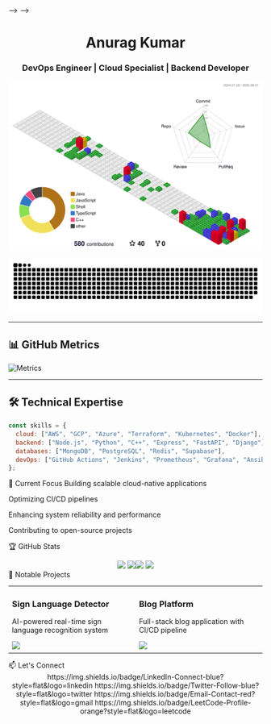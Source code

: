 <!-- <div align="center"> -->
<!---->
<!-- # 🌟 Welcome to Anurag's Digital Universe 🌟 -->
<!---->
<!-- <img src="https://capsule-render.vercel.app/api?type=waving&color=gradient&customColorList=6,11,20&height=200&section=header&text=Anurag%20Kumar&fontSize=80&fontColor=fff&animation=twinkling&fontAlignY=32&desc=Where%20Code%20Meets%20Chaos%20%F0%9F%9A%80&descAlignY=51&descAlign=50"/> -->
<!---->
<!-- <img src="https://readme-typing-svg.herokuapp.com?font=Fira+Code&size=28&duration=3000&pause=1000&color=00D9FF&center=true&vCenter=true&multiline=true&width=800&height=100&lines=Hey!+I'm+Anurag+Kumar+%F0%9F%91%8B;DevOps+Wizard+%7C+Backend+Sorcerer+%F0%9F%A7%99%E2%80%8D%E2%99%82%EF%B8%8F;Kubernetes+Tamer+%7C+Docker+Whisperer+%F0%9F%90%B3;Cloud+Native+Ninja+%7C+CI%2FCD+Guru+%E2%9A%A1;Turning+Coffee+into+Code+Since+2020+%E2%98%95%F0%9F%92%BB" alt="Typing SVG" /> -->
<!---->
<!-- <br/> -->
<!---->
<!-- [![Profile Views](https://komarev.com/ghpvc/?username=Anurag-xo&label=Visitors%20Who%20Survived%20My%20Code&color=blueviolet&style=for-the-badge&logo=github)](https://github.com/Anurag-xo) -->
<!-- [![GitHub followers](https://img.shields.io/github/followers/Anurag-xo?label=Brave%20Souls%20Following&style=for-the-badge&color=orange&logo=github)](https://github.com/Anurag-xo?tab=followers) -->
<!-- [![GitHub Stars](https://img.shields.io/github/stars/Anurag-xo?label=Stars%20Collected&style=for-the-badge&color=yellow&logo=github)](https://github.com/Anurag-xo?tab=repositories) -->
<!---->
<!-- </div> -->
<!---->
<!-- --- -->
<!---->
<!-- <img align="right" alt="Coding Wizard" width="400" src="https://media.giphy.com/media/qgQUggAC3Pfv687qPC/giphy.gif"> -->
<!---->
<!-- ## 🧙‍♂️ The Legend Behind The Code -->
<!---->
<!-- ```javascript -->
<!-- const anuragKumar = { -->
<!--   location: "India 🇮🇳 (Where the magic happens)", -->
<!--   currentRole: "DevOps Wizard & Backend Sorcerer", -->
<!--   dailyRoutine: ["☕ Coffee", "💻 Code", "🐛 Debug", "🔄 Repeat"], -->
<!--   superPowers: [ -->
<!--     "Turning 404 errors into 200 OK ✨", -->
<!--     "Making servers purr like kittens 🐱", -->
<!--     "Speaking fluent Kubernetes 🗣️", -->
<!--     "Debugging with my eyes closed 👁️", -->
<!--   ], -->
<!--   code: ["JavaScript", "TypeScript", "Python", "C++", "Bash", "YAML"], -->
<!--   askMeAbout: [ -->
<!--     "Why my Docker containers are happier than me 🐳", -->
<!--     "How I convinced Kubernetes to be my friend 🤝", -->
<!--     "The art of making CI/CD pipelines that don't break 🎨", -->
<!--     "Why I name my servers after Marvel characters 🦸‍♂️", -->
<!--   ], -->
<!--   technologies: { -->
<!--     cloudMagic: { -->
<!--       platforms: ["AWS ☁️", "GCP 🌩️", "Azure 🌨️"], -->
<!--       containerization: ["Docker 🐳", "Kubernetes ⚓", "Helm ⛵"], -->
<!--       cicd: ["Jenkins 🏗️", "GitHub Actions 🎬", "GitLab CI 🦊"], -->
<!--       monitoring: ["Prometheus 🔥", "Grafana 📊", "ELK Stack 🦌"], -->
<!--       iac: ["Terraform 🏗️", "Ansible 📜", "CloudFormation ☁️"], -->
<!--     }, -->
<!--     backendSorcery: { -->
<!--       languages: ["Node.js 🟢", "Python 🐍", "C++ ⚡"], -->
<!--       databases: ["MongoDB 🍃", "PostgreSQL 🐘", "Redis ⚡", "Supabase 🚀"], -->
<!--       frameworks: ["Express 🚂", "FastAPI 🏃‍♂️", "Django 🎸"], -->
<!--     }, -->
<!--     cyberNinja: [ -->
<!--       "Penetration Testing 🥷", -->
<!--       "Network Security 🛡️", -->
<!--       "Kali Linux 🐉", -->
<!--     ], -->
<!--   }, -->
<!--   currentMission: -->
<!--     "Building cloud-native apps that scale to infinity and beyond! 🚀", -->
<!--   learningQuest: "Mastering the dark arts of distributed systems 🌌", -->
<!--   funFact: -->
<!--     "I once fixed a production bug by turning it off and on again... twice! 🔄", -->
<!--   motto: "Code hard, deploy harder, debug hardest! 💪", -->
<!-- }; -->
<!---->
<!-- console.log("Welcome to my digital realm! 🌟"); -->
<!-- ``` -->
<!---->
<!-- <br clear="right"/> -->
<!---->
<!-- --- -->
<!---->
<!-- ## 🎯 My Legendary Tech Arsenal -->
<!---->
<!-- <div align="center"> -->
<!---->
<!-- ### ☁️ Cloud & Infrastructure Mastery -->
<!---->
<!-- <img src="https://skillicons.dev/icons?i=aws,gcp,azure,docker,kubernetes,linux,terraform,ubuntu,kali,redhat,ansible,jenkins&theme=dark&perline=6" /> -->
<!---->
<!-- ### 🔄 CI/CD & DevOps Wizardry -->
<!---->
<!-- <img src="https://skillicons.dev/icons?i=githubactions,gitlab,prometheus,grafana,nginx,redis,mongodb,postgres&theme=dark&perline=4" /> -->
<!---->
<!-- ### 💻 Programming Languages & Frameworks -->
<!---->
<!-- <img src="https://skillicons.dev/icons?i=python,cpp,nodejs,javascript,typescript,bash,fastapi,express,django,flask&theme=dark&perline=5" /> -->
<!---->
<!-- ### 🛠️ Tools of the Trade -->
<!---->
<!-- <img src="https://skillicons.dev/icons?i=git,vscode,vim,neovim,postman,figma,supabase&theme=dark&perline=4" /> -->
<!---->
<!-- </div> -->
<!---->
<!-- --- -->
<!---->
<!-- ## 🏆 The Hall of Fame (GitHub Stats That Make Me Proud) -->
<!---->
<!-- <div align="center"> -->
<!---->
<!-- <img width="49%" src="https://github-readme-stats-git-masterrstaa-rickstaa.vercel.app/api?username=Anurag-xo&show_icons=true&theme=radical&hide_border=true&count_private=true&include_all_commits=true&custom_title=Anurag's%20Coding%20Adventures" /> -->
<!-- <img width="49%" src="https://github-readme-streak-stats.herokuapp.com?user=Anurag-xo&theme=radical&hide_border=true&date_format=M%20j%5B%2C%20Y%5D&fire=FF6B35&ring=FF6B35&currStreakLabel=FF6B35" /> -->
<!---->
<!-- <img width="49%" src="https://github-readme-stats-git-masterrstaa-rickstaa.vercel.app/api/top-langs/?username=Anurag-xo&layout=compact&theme=radical&hide_border=true&langs_count=10&hide=html,css&custom_title=Languages%20I%20Speak%20Fluently" /> -->
<!-- <img width="49%" src="https://github-readme-activity-graph.vercel.app/graph?username=Anurag-xo&theme=redical&hide_border=true&custom_title=My%20Coding%20Journey" /> -->
<!---->
<!-- </div> -->
<!---->
<!-- --- -->
<!---->
<!-- ## 🎮 3D Contribution Universe -->
<!---->
<!-- <div align="center"> -->
<!---->
<!-- ![3D Contribution Graph](https://raw.githubusercontent.com/Anurag-xo/Anurag-xo/main/profile-3d-contrib/profile-gitblock.svg) -->
<!---->
<!-- <details> -->
<!-- <summary>🎭 Click to see my contribution snake in action!</summary> -->
<!-- <br/> -->
<!---->
<!-- <picture> -->
<!--   <source media="(prefers-color-scheme: dark)" srcset="https://raw.githubusercontent.com/Anurag-xo/Anurag-xo/output/github-contribution-grid-snake-dark.svg" /> -->
<!--   <source media="(prefers-color-scheme: light)" srcset="https://raw.githubusercontent.com/Anurag-xo/Anurag-xo/output/github-contribution-grid-snake.svg" /> -->
<!--   <img alt="github contribution grid snake animation" src="(https://raw.githubusercontent.com/Anurag-xo/Anurag-xo/main/profile-3d-contrib/profile-gitblock.svg)" /> -->
<!-- </picture> -->
<!---->
<!-- </details> -->
<!---->
<!-- </div> -->
<!---->
<!-- ## 📊 GitHub Metrics -->
<!---->
<!-- ![Metrics](https://metrics.lecoq.io/Anurag-xo?template=classic&base.header=0&base.activity=0&base.community=0&base.repositories=0&base.metadata=0&isocalendar=1&isocalendar.duration=full-year&languages=1&languages.colors=github&languages.threshold=0%25&achievements=1&achievements.threshold=C&achievements.secrets=true&config.timezone=Asia%2FKolkata) -->
<!---->
<!-- ## 🏅 Trophy Cabinet (Because I'm Awesome) -->
<!---->
<!-- <div align="center"> -->
<!---->
<!-- [![trophy](https://github-profile-trophy.vercel.app/?username=Anurag-xo&theme=radical&column=4&margin-w=15&margin-h=15&no-bg=true&no-frame=true)](https://github.com/ryo-ma/github-profile-trophy) -->
<!---->
<!-- </div> -->
<!---->
<!-- --- -->
<!---->
<!-- ## 🧠 LeetCode Adventures (Where Logic Meets Madness) -->
<!---->
<!-- <div align="center"> -->
<!---->
<!-- <img src="https://leetcard.jacoblin.cool/Anurag8081?theme=dark&font=Fira+Code&ext=contest&width=500" alt="Anurag's LeetCode Journey" /> -->
<!---->
<!-- <br/> -->
<!---->
<!-- _"I solve problems for fun... and sometimes they solve me back! 🤯"_ -->
<!---->
<!-- </div> -->
<!---->
<!-- --- -->
<!---->
<!-- ## 🚀 Featured Projects (My Digital Children) -->
<!---->
<!-- <div align="center"> -->
<!---->
<!-- <table> -->
<!-- <tr> -->
<!-- <td width="50%"> -->
<!---->
<!-- ### 🤖 [Sign Language Detector](https://github.com/Anurag-xo/sign-language-detection) -->
<!---->
<!-- _Teaching machines to understand human gestures_ -->
<!---->
<!-- - 🎯 AI-powered real-time recognition -->
<!-- - 🧠 Computer Vision magic -->
<!-- - 💡 Making technology accessible -->
<!---->
<!-- [![Repo Card](https://github-readme-stats.vercel.app/api/pin/?username=Anurag-xo&repo=sign-language-detection&theme=radical&hide_border=true)](https://github.com/Anurag-xo/sign-language-detection) -->
<!---->
<!-- </td> -->
<!-- <td width="50%"> -->
<!---->
<!-- ### 📝 [Blog Web App](https://github.com/Anurag-xo/Blog-web) -->
<!---->
<!-- _Where thoughts become digital reality_ -->
<!---->
<!-- - 🚀 Full-stack architecture -->
<!-- - 🔄 Complete DevOps pipeline -->
<!-- - 📊 Production-ready deployment -->
<!---->
<!-- [![Repo Card](https://github-readme-stats.vercel.app/api/pin/?username=Anurag-xo&repo=Blog-web&theme=radical&hide_border=true)](https://github.com/Anurag-xo/Blog-web) -->
<!---->
<!-- </td> -->
<!-- </tr> -->
<!-- </table> -->
<!---->
<!-- ### 🌟 Other Epic Creations: -->
<!---->
<!-- - ☁️ **Kubernetes Cluster Automation** - _Making K8s bend to my will_ -->
<!-- - 🔐 **Security Automation Suite** - _Because hackers don't sleep_ -->
<!-- - 🐳 **Docker Orchestration Platform** - _Container whispering at its finest_ -->
<!-- - 📊 **Monitoring Dashboard** - _Keeping an eye on everything, everywhere_ -->
<!---->
<!-- </div> -->
<!---->
<!-- --- -->
<!---->
<!-- ## 🎵 Currently Vibing To (My Coding Soundtrack) -->
<!---->
<!-- <div align="center"> -->
<!---->
<!-- [![Spotify](https://spotify-github-profile.vercel.app/api/spotify?background_color=0d1117&border_color=ffffff&limit=5)](https://open.spotify.com/user/31k6rlp4bm2dceiz5k6u5wp5l43m) -->
<!---->
<!-- _"Good code needs good music! 🎶"_ -->
<!---->
<!-- </div> -->
<!---->
<!-- --- -->
<!---->
<!-- ## 📚 Latest Blog Posts & Brain Dumps -->
<!---->
<!-- <div align="center"> -->
<!---->
<!-- <!-- BLOG-POST-LIST:START --> -->
<!---->
<!-- - 🚀 **Kubernetes Secrets Revealed**: _How I Made K8s My Best Friend_ -->
<!-- - 🔐 **DevSecOps Chronicles**: _Securing Pipelines Without Losing Sanity_ -->
<!-- - ☁️ **Multi-Cloud Madness**: _Why I Use All Three and You Should Too_ -->
<!-- - 🐍 **Python for DevOps**: _Automating Everything (Including My Coffee)_ -->
<!-- - 🔧 **Infrastructure as Code**: _When YAML Becomes Your Love Language_ -->
<!-- <!-- BLOG-POST-LIST:END --> -->
<!---->
<!-- </div> -->
<!---->
<!-- --- -->
<!---->
<!-- ## 🎭 Terminal Shenanigans & Fun Stats -->
<!---->
<!-- ```bash -->
<!-- ┌─[anurag@devops-master]─[~/life/coding-adventures] -->
<!-- └──╼ $ whoami -->
<!-- Anurag Kumar — Code Wizard 🧙‍♂️, Infrastructure Whisperer 🗣️, Bug Terminator 🔫 -->
<!---->
<!-- ┌─[anurag@devops-master]─[~/life/coding-adventures] -->
<!-- └──╼ $ pwd -->
<!-- /home/anurag/universe/digital-realm/awesome-projects -->
<!---->
<!-- ┌─[anurag@devops-master]─[~/life/coding-adventures] -->
<!-- └──╼ $ ls -la --humor -->
<!-- total ∞ -->
<!-- drwxr-xr-x 42 anurag anurag  4096 🚀 kubernetes-magic/ -->
<!-- drwxr-xr-x 33 anurag anurag  4096 🐳 docker-containers/ -->
<!-- drwxr-xr-x 21 anurag anurag  4096 ⚙️ helm-charts/ -->
<!-- drwxr-xr-x 15 anurag anurag  4096 ☁️ terraform-wizardry/ -->
<!-- drwxr-xr-x 12 anurag anurag  4096 🔐 security-fortress/ -->
<!-- drwxr-xr-x  9 anurag anurag  4096 📊 monitoring-empire/ -->
<!-- drwxr-xr-x  6 anurag anurag  4096 🐍 python-scripts/ -->
<!-- drwxr-xr-x  3 anurag anurag  4096 ☕ coffee-recipes/ -->
<!-- -rw-r--r--  1 anurag anurag  2048 📖 README.md -->
<!-- -rw-r--r--  1 anurag anurag  1024 🔧 Dockerfile -->
<!-- -rw-r--r--  1 anurag anurag   512 ⚡ docker-compose.yml -->
<!-- -rw-r--r--  1 anurag anurag   256 🎯 .gitignore -->
<!---->
<!-- ┌─[anurag@devops-master]─[~/life/coding-adventures] -->
<!-- └──╼ $ cat current_status.txt -->
<!-- Status: Building the future, one container at a time! 🐳 -->
<!-- Mood: Caffeinated and ready to deploy! ☕ -->
<!-- Current Mission: Making servers happy and users happier! 😊 -->
<!-- Bug Count: -1 (I fix more than I create... I think 🤔) -->
<!---->
<!-- ┌─[anurag@devops-master]─[~/life/coding-adventures] -->
<!-- └──╼ $ fortune | cowsay -->
<!--  _________________________________ -->
<!-- < Code is poetry, bugs are typos! > -->
<!--  --------------------------------- -->
<!--         \   ^__^ -->
<!--          \  (oo)\_______ -->
<!--             (__)\       )\/\ -->
<!--                 ||----w | -->
<!--                 ||     || -->
<!-- ``` -->
<!---->
<!-- --- -->
<!---->
<!-- ## 🎪 When I'm Not Conquering The Digital World -->
<!---->
<!-- <div align="center"> -->
<!---->
<!-- <img src="https://media.giphy.com/media/L8K62iTDkzGX6/giphy.gif" width="300" height="200"/> -->
<!---->
<!-- ```yaml -->
<!-- life_outside_code: -->
<!--   hobbies: -->
<!--     - 🎵 Curating the perfect coding playlist -->
<!--     - 🎮 Gaming (because virtual worlds need exploring too) -->
<!--     - 📚 Reading about tech that doesn't exist yet -->
<!--     - 🏃‍♂️ Running (from production bugs... just kidding!) -->
<!--     - ☕ Coffee brewing (the fuel of innovation) -->
<!--     - 🔐 Ethical hacking (legally breaking things) -->
<!--     - 🌱 Contributing to open source (giving back to the community) -->
<!--     - 🎭 Making tech memes (someone has to do it) -->
<!---->
<!--   philosophy: -->
<!--     - "If it works, don't touch it... but document it!" -->
<!--     - "There are only 10 types of people: those who understand binary and those who don't" -->
<!--     - "99 little bugs in the code, 99 little bugs... take one down, patch it around, 117 little bugs in the code!" -->
<!---->
<!--   current_obsession: "Making Kubernetes clusters that are more stable than my sleep schedule" -->
<!-- ``` -->
<!---->
<!-- </div> -->
<!---->
<!-- --- -->
<!---->
<!-- ## 🌐 Let's Connect & Build Something Epic! -->
<!---->
<!-- <div align="center"> -->
<!---->
<!-- [![LinkedIn](https://img.shields.io/badge/LinkedIn-Let's%20Network!-0077B5?style=for-the-badge&logo=linkedin&logoColor=white&labelColor=0077B5)](https://www.linkedin.com/in/anurag-kumar-b1a790249/) -->
<!-- [![Twitter](https://img.shields.io/badge/Twitter-Follow%20My%20Journey-1DA1F2?style=for-the-badge&logo=twitter&logoColor=white&labelColor=1DA1F2)](https://twitter.com/anuragxo1221) -->
<!-- [![Portfolio](https://img.shields.io/badge/Portfolio-Check%20My%20Work-FF5722?style=for-the-badge&logo=firefox&logoColor=white&labelColor=FF5722)](https://notrlyanurag.duckdns.org) -->
<!-- [![Email](https://img.shields.io/badge/Gmail-Let's%20Chat-D14836?style=for-the-badge&logo=gmail&logoColor=white&labelColor=D14836)](mailto:anuragrko42004@gmail.com) -->
<!-- [![LeetCode](https://img.shields.io/badge/LeetCode-Solve%20Together-FFA116?style=for-the-badge&logo=leetcode&logoColor=white&labelColor=FFA116)](https://leetcode.com/Anurag8081) -->
<!---->
<!-- <br/> -->
<!---->
<!-- **💡 Pro Tip:** _If you made it this far, you deserve a cookie! 🍪_ -->
<!---->
<!-- </div> -->
<!---->
<!-- --- -->
<!---->
<!-- ## 💫 Daily Dose of Wisdom -->
<!---->
<!-- <div align="center"> -->
<!---->
<!-- ![Quote](https://quotes-github-readme.vercel.app/api?type=horizontal&theme=radical&quote=The%20best%20error%20message%20is%20the%20one%20that%20never%20shows%20up&author=Thomas%20Fuchs) -->
<!---->
<!-- </div> -->
<!---->
<!-- --- -->
<!---->
<!-- ## 🎊 The Grand Finale -->
<!---->
<!-- <div align="center"> -->
<!---->
<!-- ### 🌟 Thanks for visiting my digital playground! 🌟 -->
<!---->
<!-- <img src="https://media.giphy.com/media/LnQjpWaON8nhr21vNW/giphy.gif" width="60"> -->
<!---->
<!-- _I love connecting with fellow code warriors, cloud crusaders, and DevOps disciples!_   -->
<!-- _If you want to collaborate, share memes, or just say hi, I'm always up for a good tech chat!_ 😊 -->
<!---->
<!-- <br/> -->
<!---->
<!-- **🚀 Remember:** _"In a world full of bugs, be the debugger!"_ -->
<!---->
<!-- <br/> -->
<!---->
<!-- <img src="https://readme-jokes.vercel.app/api?theme=radical&hideBorder" alt="Jokes Card" /> -->
<!---->
<!-- </div> -->
<!---->
<!-- --- -->
<!---->
<!-- <div align="center"> -->
<!---->
<!-- **⭐️ Crafted with ❤️, ☕, and a lot of 🐛 by [Anurag Kumar](https://github.com/Anurag-xo)** -->
<!---->
<!-- <img src="https://capsule-render.vercel.app/api?type=waving&color=gradient&customColorList=6,11,20&height=100&section=footer&animation=twinkling"/> -->
<!---->
<!-- </div> -->
<!---->

<div align="center">

# Anurag Kumar

### DevOps Engineer | Cloud Specialist | Backend Developer

[![3D Contribution Graph](https://raw.githubusercontent.com/Anurag-xo/Anurag-xo/main/profile-3d-contrib/profile-gitblock.svg)](https://github.com/Anurag-xo)

![Snake animation](https://raw.githubusercontent.com/Anurag-xo/Anurag-xo/output/github-contribution-grid-snake.svg)

</div>

---

## 📊 GitHub Metrics

![Metrics](https://metrics.lecoq.io/Anurag-xo?template=classic&base.header=0&base.activity=0&base.community=0&base.repositories=0&base.metadata=0&isocalendar=1&isocalendar.duration=full-year&languages=1&languages.colors=github&languages.threshold=0%25&achievements=1&achievements.threshold=C&achievements.secrets=true&config.timezone=Asia%2FKolkata)

---

## 🛠 Technical Expertise

```javascript
const skills = {
  cloud: ["AWS", "GCP", "Azure", "Terraform", "Kubernetes", "Docker"],
  backend: ["Node.js", "Python", "C++", "Express", "FastAPI", "Django"],
  databases: ["MongoDB", "PostgreSQL", "Redis", "Supabase"],
  devOps: ["GitHub Actions", "Jenkins", "Prometheus", "Grafana", "Ansible"],
};
```

🔭 Current Focus
Building scalable cloud-native applications

Optimizing CI/CD pipelines

Enhancing system reliability and performance

Contributing to open-source projects

🏆 GitHub Stats

<div align="center"><img width="49%" src="https://github-readme-stats-git-masterrstaa-rickstaa.vercel.app/api?username=Anurag-xo&show_icons=true&theme=radical&hide_border=true&count_private=true&include_all_commits=true&custom_title=Coding+Activity" /> <img width="49%" src="https://github-readme-streak-stats.herokuapp.com?user=Anurag-xo&theme=radical&hide_border=true" /><img width="49%" src="https://github-readme-stats-git-masterrstaa-rickstaa.vercel.app/api/top-langs/?username=Anurag-xo&layout=compact&theme=radical&hide_border=true&langs_count=8" /> <img width="49%" src="https://github-readme-activity-graph.vercel.app/graph?username=Anurag-xo&theme=redical&hide_border=true" /></div>
🏅 Notable Projects
<table> <tr> <td width="50%"> <h3>Sign Language Detector</h3> <p>AI-powered real-time sign language recognition system</p> <a href="https://github.com/Anurag-xo/sign-language-detection"> <img src="https://github-readme-stats.vercel.app/api/pin/?username=Anurag-xo&repo=sign-language-detection&theme=radical" /> </a> </td> <td width="50%"> <h3>Blog Platform</h3> <p>Full-stack blog application with CI/CD pipeline</p> <a href="https://github.com/Anurag-xo/Blog-web"> <img src="https://github-readme-stats.vercel.app/api/pin/?username=Anurag-xo&repo=Blog-web&theme=radical" /> </a> </td> </tr> </table>
📫 Let's Connect
<div align="center">
https://img.shields.io/badge/LinkedIn-Connect-blue?style=flat&logo=linkedin
https://img.shields.io/badge/Twitter-Follow-blue?style=flat&logo=twitter
https://img.shields.io/badge/Email-Contact-red?style=flat&logo=gmail
https://img.shields.io/badge/LeetCode-Profile-orange?style=flat&logo=leetcode
</div>
